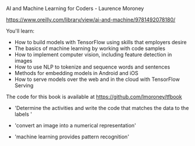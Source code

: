 AI and Machine Learning for Coders - Laurence Moroney

https://www.oreilly.com/library/view/ai-and-machine/9781492078180/

You'll learn:

* How to build models with TensorFlow using skills that employers desire
* The basics of machine learning by working with code samples
* How to implement computer vision, including feature detection in images
* How to use NLP to tokenize and sequence words and sentences
* Methods for embedding models in Android and iOS
* How to serve models over the web and in the cloud with TensorFlow Serving

The code for this book is available at https://github.com/lmoroney/tfbook

* 'Determine the activities and write the code that matches the data to the labels '

* 'convert an image into a numerical representation'

* 'machine learning provides pattern recognition'
